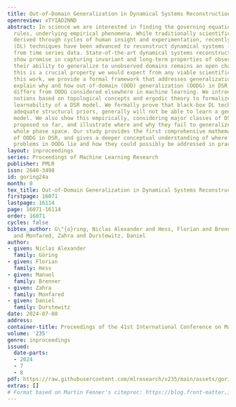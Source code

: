 ```yaml
---
title: Out-of-Domain Generalization in Dynamical Systems Reconstruction
openreview: xTYIAD2NND
abstract: In science we are interested in finding the governing equations, the dynamical
  rules, underlying empirical phenomena. While traditionally scientific models are
  derived through cycles of human insight and experimentation, recently deep learning
  (DL) techniques have been advanced to reconstruct dynamical systems (DS) directly
  from time series data. State-of-the-art dynamical systems reconstruction (DSR) methods
  show promise in capturing invariant and long-term properties of observed DS, but
  their ability to generalize to unobserved domains remains an open challenge. Yet,
  this is a crucial property we would expect from any viable scientific theory. In
  this work, we provide a formal framework that addresses generalization in DSR. We
  explain why and how out-of-domain (OOD) generalization (OODG) in DSR profoundly
  differs from OODG considered elsewhere in machine learning. We introduce mathematical
  notions based on topological concepts and ergodic theory to formalize the idea of
  learnability of a DSR model. We formally prove that black-box DL techniques, without
  adequate structural priors, generally will not be able to learn a generalizing DSR
  model. We also show this empirically, considering major classes of DSR algorithms
  proposed so far, and illustrate where and why they fail to generalize across the
  whole phase space. Our study provides the first comprehensive mathematical treatment
  of OODG in DSR, and gives a deeper conceptual understanding of where the fundamental
  problems in OODG lie and how they could possibly be addressed in practice.
layout: inproceedings
series: Proceedings of Machine Learning Research
publisher: PMLR
issn: 2640-3498
id: goring24a
month: 0
tex_title: Out-of-Domain Generalization in Dynamical Systems Reconstruction
firstpage: 16071
lastpage: 16114
page: 16071-16114
order: 16071
cycles: false
bibtex_author: G\"{o}ring, Niclas Alexander and Hess, Florian and Brenner, Manuel
  and Monfared, Zahra and Durstewitz, Daniel
author:
- given: Niclas Alexander
  family: Göring
- given: Florian
  family: Hess
- given: Manuel
  family: Brenner
- given: Zahra
  family: Monfared
- given: Daniel
  family: Durstewitz
date: 2024-07-08
address:
container-title: Proceedings of the 41st International Conference on Machine Learning
volume: '235'
genre: inproceedings
issued:
  date-parts:
  - 2024
  - 7
  - 8
pdf: https://raw.githubusercontent.com/mlresearch/v235/main/assets/goring24a/goring24a.pdf
extras: []
# Format based on Martin Fenner's citeproc: https://blog.front-matter.io/posts/citeproc-yaml-for-bibliographies/
---
```

